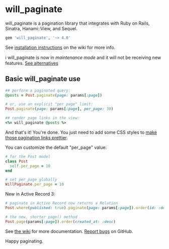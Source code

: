 # will_paginate

will_paginate is a pagination library that integrates with Ruby on Rails, Sinatra, Hanami::View, and Sequel.

``` ruby
gem 'will_paginate', '~> 4.0'
```

See [installation instructions][install] on the wiki for more info.

ℹ️ will_paginate is now in _maintenance mode_ and it will not be receiving new features. [See alternatives](https://www.ruby-toolbox.com/categories/pagination)

## Basic will_paginate use

``` ruby
## perform a paginated query:
@posts = Post.paginate(page: params[:page])

# or, use an explicit "per page" limit:
Post.paginate(page: params[:page], per_page: 30)

## render page links in the view:
<%= will_paginate @posts %>
```

And that's it! You're done. You just need to add some CSS styles to [make those pagination links prettier][css].

You can customize the default "per_page" value:

``` ruby
# for the Post model
class Post
  self.per_page = 10
end

# set per_page globally
WillPaginate.per_page = 10
```

New in Active Record 3:

``` ruby
# paginate in Active Record now returns a Relation
Post.where(published: true).paginate(page: params[:page]).order(id: :desc)

# the new, shorter page() method
Post.page(params[:page]).order(created_at: :desc)
```

See [the wiki][wiki] for more documentation. [Report bugs][issues] on GitHub.

Happy paginating.


[wiki]: https://github.com/mislav/will_paginate/wiki
[install]: https://github.com/mislav/will_paginate/wiki/Installation "will_paginate installation"
[issues]: https://github.com/mislav/will_paginate/issues
[css]: http://mislav.github.io/will_paginate/
